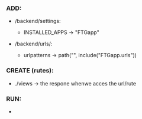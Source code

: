 ### ADD:
- /backend/settings:
    - INSTALLED_APPS -> "FTGapp"

- /backend/urls/:
    - urlpatterns -> path("", include("FTGapp.urls"))

### CREATE (rutes):
- ./views -> the respone whenwe acces the url/rute


### RUN:
- 